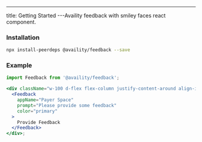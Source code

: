 ---

title: Getting Started
---Availity feedback with smiley faces react component.

### Installation

```bash
npx install-peerdeps @availity/feedback --save
```

### Example

```jsx live=true
import Feedback from '@availity/feedback';

<div className="w-100 d-flex flex-column justify-content-around align-items-start">
  <Feedback
    appName="Payer Space"
    prompt="Please provide some feedback"
    color="primary"
  >
    Provide Feedback
  </Feedback>
</div>;
```
